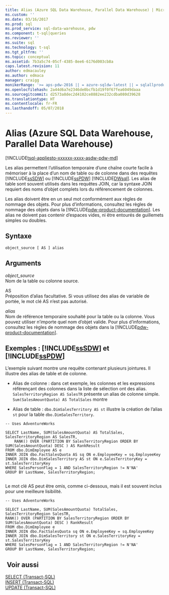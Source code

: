 ```yaml
---
title: Alias (Azure SQL Data Warehouse, Parallel Data Warehouse) | Microsoft Docs
ms.custom: ''
ms.date: 03/16/2017
ms.prod: sql
ms.prod_service: sql-data-warehouse, pdw
ms.component: t-sql|queries
ms.reviewer: ''
ms.suite: sql
ms.technology: t-sql
ms.tgt_pltfrm: ''
ms.topic: conceptual
ms.assetid: 7b3a5c74-05cf-4385-8ee6-6176d003cb8a
caps.latest.revision: 11
author: edmacauley
ms.author: edmaca
manager: craigg
monikerRange: '>= aps-pdw-2016 || = azure-sqldw-latest || = sqlallproducts-allversions'
ms.openlocfilehash: 2a44d6a7e2346de0bcfb1d19f0f67fea6049daaa
ms.sourcegitcommit: d2573a8dec2d4102ce8882ee232cdba080d39628
ms.translationtype: HT
ms.contentlocale: fr-FR
ms.lasthandoff: 05/07/2018
---
```

# <a name="aliasing-azure-sql-data-warehouse-parallel-data-warehouse"></a>Alias (Azure SQL Data Warehouse, Parallel Data Warehouse)
[!INCLUDE[tsql-appliesto-xxxxxx-xxxx-asdw-pdw-md](../../includes/tsql-appliesto-xxxxxx-xxxx-asdw-pdw-md.md)]

  Les alias permettent l’utilisation temporaire d’une chaîne courte facile à mémoriser à la place d’un nom de table ou de colonne dans des requêtes [!INCLUDE[ssSDW](../../includes/sssdw-md.md)] ou [!INCLUDE[ssPDW](../../includes/sspdw-md.md)] [!INCLUDE[DWsql](../../includes/dwsql-md.md)]. Les alias de table sont souvent utilisés dans les requêtes JOIN, car la syntaxe JOIN requiert des noms d’objet complets lors du référencement de colonnes.  
  
 Les alias doivent être en un seul mot conformément aux règles de nommage des objets. Pour plus d’informations, consultez les règles de nommage des objets dans la [!INCLUDE[pdw-product-documentation](../../includes/pdw-product-documentation-md.md)]. Les alias ne doivent pas contenir d’espaces vides, ni être entourés de guillemets simples ou doubles.  
  
## <a name="syntax"></a>Syntaxe  
  
```  
object_source [ AS ] alias  
```  
  
## <a name="arguments"></a>Arguments  
 *object_source*  
 Nom de la table ou colonne source.  
  
 AS  
 Préposition d’alias facultative. Si vous utilisez des alias de variable de portée, le mot clé AS n’est pas autorisé.  
  
 *alias*  
 Nom de référence temporaire souhaité pour la table ou la colonne. Vous pouvez utiliser n’importe quel nom d’objet valide. Pour plus d’informations, consultez les règles de nommage des objets dans la [!INCLUDE[pdw-product-documentation](../../includes/pdw-product-documentation-md.md)].  
  
## <a name="examples-includesssdwincludessssdw-mdmd-and-includesspdwincludessspdw-mdmd"></a>Exemples : [!INCLUDE[ssSDW](../../includes/sssdw-md.md)] et [!INCLUDE[ssPDW](../../includes/sspdw-md.md)]  
 L’exemple suivant montre une requête contenant plusieurs jointures. Il illustre des alias de table et de colonne.  
  
-   Alias de colonne : dans cet exemple, les colonnes et les expressions référençant des colonnes dans la liste de sélection ont des alias. `SalesTerritoryRegion AS SalesTR` présente un alias de colonne simple. `Sum(SalesAmountQuota) AS TotalSales` montre  
  
-   Alias de table : `dbo.DimSalesTerritory AS st` illustre la création de l’alias `st` pour la table `dbo.DimSalesTerritory`.  
  
```  
-- Uses AdventureWorks  
  
SELECT LastName, SUM(SalesAmountQuota) AS TotalSales, SalesTerritoryRegion AS SalesTR,  
    RANK() OVER (PARTITION BY SalesTerritoryRegion ORDER BY SUM(SalesAmountQuota) DESC ) AS RankResult  
FROM dbo.DimEmployee AS e  
INNER JOIN dbo.FactSalesQuota AS sq ON e.EmployeeKey = sq.EmployeeKey  
INNER JOIN dbo.DimSalesTerritory AS st ON e.SalesTerritoryKey = st.SalesTerritoryKey  
WHERE SalesPersonFlag = 1 AND SalesTerritoryRegion != N'NA'  
GROUP BY LastName, SalesTerritoryRegion;  
  
```  
  
 Le mot clé AS peut être omis, comme ci-dessous, mais il est souvent inclus pour une meilleure lisibilité.  
  
```  
-- Uses AdventureWorks  
  
SELECT LastName, SUM(SalesAmountQuota) TotalSales, SalesTerritoryRegion SalesTR,  
RANK() OVER (PARTITION BY SalesTerritoryRegion ORDER BY SUM(SalesAmountQuota) DESC ) RankResult  
FROM dbo.DimEmployee e  
INNER JOIN dbo.FactSalesQuota sq ON e.EmployeeKey = sq.EmployeeKey  
INNER JOIN dbo.DimSalesTerritory st ON e.SalesTerritoryKey = st.SalesTerritoryKey  
WHERE SalesPersonFlag = 1 AND SalesTerritoryRegion != N'NA'  
GROUP BY LastName, SalesTerritoryRegion;  
```  
  
## <a name="see-also"></a> Voir aussi  
 [SELECT &#40;Transact-SQL&#41;](../../t-sql/queries/select-transact-sql.md)   
 [INSERT &#40;Transact-SQL&#41;](../../t-sql/statements/insert-transact-sql.md)   
 [UPDATE &#40;Transact-SQL&#41;](../../t-sql/queries/update-transact-sql.md)  
  
  
